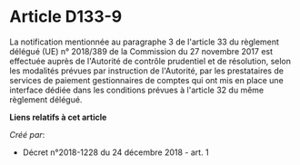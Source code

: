 # Article D133-9

La notification mentionnée au paragraphe 3 de l'article 33 du règlement délégué (UE) n° 2018/389 de la Commission du 27
novembre 2017 est effectuée auprès de l'Autorité de contrôle prudentiel et de résolution, selon les modalités prévues par
instruction de l'Autorité, par les prestataires de services de paiement gestionnaires de comptes qui ont mis en place une
interface dédiée dans les conditions prévues à l'article 32 du même règlement délégué.

**Liens relatifs à cet article**

_Créé par_:

  - Décret n°2018-1228 du 24 décembre 2018 - art. 1
